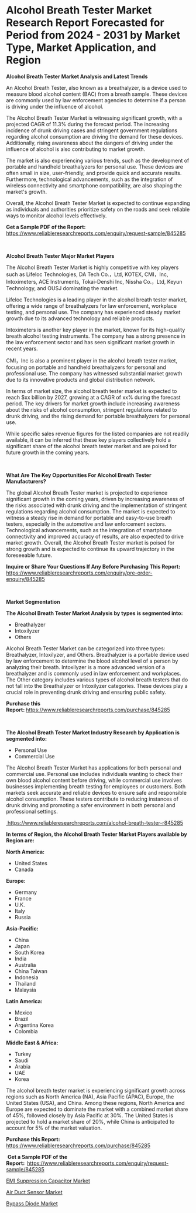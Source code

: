 <p><h1>Alcohol Breath Tester Market Research Report Forecasted for Period from 2024 -  2031 by Market Type, Market Application, and Region</h1></p><p><strong>Alcohol Breath Tester Market Analysis and Latest Trends</strong></p>
<p><p>An Alcohol Breath Tester, also known as a breathalyzer, is a device used to measure blood alcohol content (BAC) from a breath sample. These devices are commonly used by law enforcement agencies to determine if a person is driving under the influence of alcohol.</p><p>The Alcohol Breath Tester Market is witnessing significant growth, with a projected CAGR of 11.3% during the forecast period. The increasing incidence of drunk driving cases and stringent government regulations regarding alcohol consumption are driving the demand for these devices. Additionally, rising awareness about the dangers of driving under the influence of alcohol is also contributing to market growth.</p><p>The market is also experiencing various trends, such as the development of portable and handheld breathalyzers for personal use. These devices are often small in size, user-friendly, and provide quick and accurate results. Furthermore, technological advancements, such as the integration of wireless connectivity and smartphone compatibility, are also shaping the market's growth.</p><p>Overall, the Alcohol Breath Tester Market is expected to continue expanding as individuals and authorities prioritize safety on the roads and seek reliable ways to monitor alcohol levels effectively.</p></p>
<p><strong>Get a Sample PDF of the Report:&nbsp;</strong> <a href="https://www.reliableresearchreports.com/enquiry/request-sample/845285">https://www.reliableresearchreports.com/enquiry/request-sample/845285</a></p>
<p>&nbsp;</p>
<p><strong>Alcohol Breath Tester Major Market Players</strong></p>
<p><p>The Alcohol Breath Tester Market is highly competitive with key players such as Lifeloc Technologies, DA Tech Co.，Ltd, KOTEX, CMI，Inc, Intoximeters, ACE Instruments, Tokai-Denshi Inc, Nissha Co.，Ltd, Keyun Technology, and OUSJ dominating the market. </p><p>Lifeloc Technologies is a leading player in the alcohol breath tester market, offering a wide range of breathalyzers for law enforcement, workplace testing, and personal use. The company has experienced steady market growth due to its advanced technology and reliable products. </p><p>Intoximeters is another key player in the market, known for its high-quality breath alcohol testing instruments. The company has a strong presence in the law enforcement sector and has seen significant market growth in recent years.</p><p>CMI，Inc is also a prominent player in the alcohol breath tester market, focusing on portable and handheld breathalyzers for personal and professional use. The company has witnessed substantial market growth due to its innovative products and global distribution network.</p><p>In terms of market size, the alcohol breath tester market is expected to reach $xx billion by 2027, growing at a CAGR of xx% during the forecast period. The key drivers for market growth include increasing awareness about the risks of alcohol consumption, stringent regulations related to drunk driving, and the rising demand for portable breathalyzers for personal use.</p><p>While specific sales revenue figures for the listed companies are not readily available, it can be inferred that these key players collectively hold a significant share of the alcohol breath tester market and are poised for future growth in the coming years.</p></p>
<p>&nbsp;</p>
<p><strong>What Are The Key Opportunities For Alcohol Breath Tester Manufacturers?</strong></p>
<p><p>The global Alcohol Breath Tester market is projected to experience significant growth in the coming years, driven by increasing awareness of the risks associated with drunk driving and the implementation of stringent regulations regarding alcohol consumption. The market is expected to witness a steady rise in demand for portable and easy-to-use breath testers, especially in the automotive and law enforcement sectors. Technological advancements, such as the integration of smartphone connectivity and improved accuracy of results, are also expected to drive market growth. Overall, the Alcohol Breath Tester market is poised for strong growth and is expected to continue its upward trajectory in the foreseeable future.</p></p>
<p><strong>Inquire or Share Your Questions If Any Before Purchasing This Report:</strong> <a href="https://www.reliableresearchreports.com/enquiry/pre-order-enquiry/845285">https://www.reliableresearchreports.com/enquiry/pre-order-enquiry/845285</a></p>
<p>&nbsp;</p>
<p><strong>Market Segmentation</strong></p>
<p><strong>The Alcohol Breath Tester Market Analysis by types is segmented into:</strong></p>
<p><ul><li>Breathalyzer</li><li>Intoxilyzer</li><li>Others</li></ul></p>
<p><p>Alcohol Breath Tester Market can be categorized into three types: Breathalyzer, Intoxilyzer, and Others. Breathalyzer is a portable device used by law enforcement to determine the blood alcohol level of a person by analyzing their breath. Intoxilyzer is a more advanced version of a breathalyzer and is commonly used in law enforcement and workplaces. The Other category includes various types of alcohol breath testers that do not fall into the Breathalyzer or Intoxilyzer categories. These devices play a crucial role in preventing drunk driving and ensuring public safety.</p></p>
<p><strong>Purchase this Report:&nbsp;</strong><a href="https://www.reliableresearchreports.com/purchase/845285">https://www.reliableresearchreports.com/purchase/845285</a></p>
<p>&nbsp;</p>
<p><strong>The Alcohol Breath Tester Market Industry Research by Application is segmented into:</strong></p>
<p><ul><li>Personal Use</li><li>Commercial Use</li></ul></p>
<p><p>The Alcohol Breath Tester Market has applications for both personal and commercial use. Personal use includes individuals wanting to check their own blood alcohol content before driving, while commercial use involves businesses implementing breath testing for employees or customers. Both markets seek accurate and reliable devices to ensure safe and responsible alcohol consumption. These testers contribute to reducing instances of drunk driving and promoting a safer environment in both personal and professional settings.</p></p>
<p><a href="https://www.reliableresearchreports.com/alcohol-breath-tester-r845285">&nbsp;https://www.reliableresearchreports.com/alcohol-breath-tester-r845285</a></p>
<p><strong>In terms of Region, the Alcohol Breath Tester Market Players available by Region are:</strong></p>
<p>
    <p> <strong> North America: </strong>
        <ul>
            <li>United States</li>
            <li>Canada</li>
        </ul>
        </p> 
    <p> <strong> Europe: </strong>
        <ul>
            <li>Germany</li>
            <li>France</li>
            <li>U.K.</li>
            <li>Italy</li>
            <li>Russia</li>
        </ul>
        </p> 
    <p> <strong> Asia-Pacific: </strong>
        <ul>
            <li>China</li>
            <li>Japan</li>
            <li>South Korea</li>
            <li>India</li>
            <li>Australia</li>
            <li>China Taiwan</li>
            <li>Indonesia</li>
            <li>Thailand</li>
            <li>Malaysia</li>
        </ul>
        </p> 
    <p> <strong> Latin America: </strong>
        <ul>
            <li>Mexico</li>
            <li>Brazil</li>
            <li>Argentina Korea</li>
            <li>Colombia</li>
        </ul>
        </p> 
    <p> <strong> Middle East & Africa: </strong>
        <ul>
            <li>Turkey</li>
            <li>Saudi</li>
            <li>Arabia</li>
            <li>UAE</li>
            <li>Korea</li>
        </ul>
    </p>
    </p>
<p><p>The alcohol breath tester market is experiencing significant growth across regions such as North America (NA), Asia Pacific (APAC), Europe, the United States (USA), and China. Among these regions, North America and Europe are expected to dominate the market with a combined market share of 45%, followed closely by Asia Pacific at 30%. The United States is projected to hold a market share of 20%, while China is anticipated to account for 5% of the market valuation.</p></p>
<p><strong>Purchase this Report: </strong><a href="https://www.reliableresearchreports.com/purchase/845285">https://www.reliableresearchreports.com/purchase/845285</a></p>
<p>&nbsp;<strong>Get a Sample PDF of the Report:&nbsp;&nbsp;</strong><a href="https://www.reliableresearchreports.com/enquiry/request-sample/845285">https://www.reliableresearchreports.com/enquiry/request-sample/845285</a></p>
<p><strong></strong></p>
<p><p><a href="https://github.com/susanjprice2023/Market-Research-Report-List-2/blob/main/emi-suppression-capacitor-market.md">EMI Suppression Capacitor Market</a></p><p><a href="https://github.com/prosalinda88/Market-Research-Report-List-5/blob/main/air-duct-sensor-market.md">Air Duct Sensor Market</a></p><p><a href="https://github.com/globismark/Market-Research-Report-List-4/blob/main/bypass-diode-market.md">Bypass Diode Market</a></p></p>